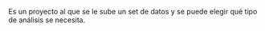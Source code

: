 Es un proyecto al que se le sube un set de datos y se puede elegir qué tipo de análisis se necesita. 
